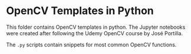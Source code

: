 # OpenCV Templates in Python

This folder contains OpenCV templates in python.
The Jupyter notebooks were created after following the Udemy OpenCV course by José Portilla.

The `.py` scripts contain snippets for most common OpenCV functions.
